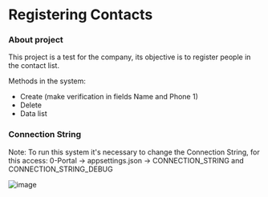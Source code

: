 # Registering Contacts

### About project
This project is a test for the company, its objective is to register people in the contact list.

Methods in the system:
- Create (make verification in fields Name and Phone 1)
- Delete
- Data list

### Connection String
Note: To run this system it's necessary to change the Connection String, for this access: 0-Portal -> appsettings.json -> CONNECTION_STRING and CONNECTION_STRING_DEBUG


![image](https://github.com/heberGustavo/C-Sharp/assets/44476616/6dc6de51-b889-47d3-86b2-213495be8914)


